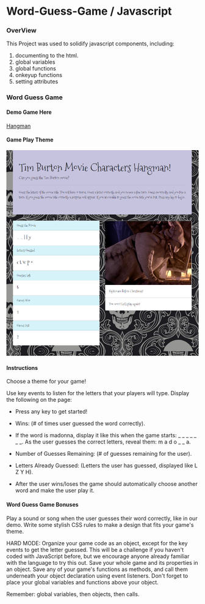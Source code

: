 # Word-Guess-Game / Javascript 

### OverView

This Project was used to solidify javascript components, including:
  1. documenting to the html.
  2. global variables
  3. global functions
  4. onkeyup functions
  5. setting attributes


### Word Guess Game

#### Demo Game Here

   [Hangman](https://bltarkany.github.io/Hangman-Javascript/)


#### Game Play Theme
![Tim Burton Hangman](https://github.com/bltarkany/Hangman/blob/master/assets/images/gamepic.png)



#### Instructions


Choose a theme for your game! 

Use key events to listen for the letters that your players will type.
Display the following on the page:

* Press any key to get started!

* Wins: (# of times user guessed the word correctly).

* If the word is madonna, display it like this when the game starts: _ _ _ _ _ _ _.
    As the user guesses the correct letters, reveal them: m a d o _  _ a.

* Number of Guesses Remaining: (# of guesses remaining for the user).

* Letters Already Guessed: (Letters the user has guessed, displayed like L Z Y H).

* After the user wins/loses the game should automatically choose another word and make the user play it.


#### Word Guess Game Bonuses


Play a sound or song when the user guesses their word correctly, like in our demo.
Write some stylish CSS rules to make a design that fits your game's theme.

HARD MODE: Organize your game code as an object, except for the key events to get the letter guessed. This will be a challenge if you haven't coded with JavaScript before, but we encourage anyone already familiar with the language to try this out.
Save your whole game and its properties in an object.
Save any of your game's functions as methods, and call them underneath your object declaration using event listeners.
Don't forget to place your global variables and functions above your object.


Remember: global variables, then objects, then calls.